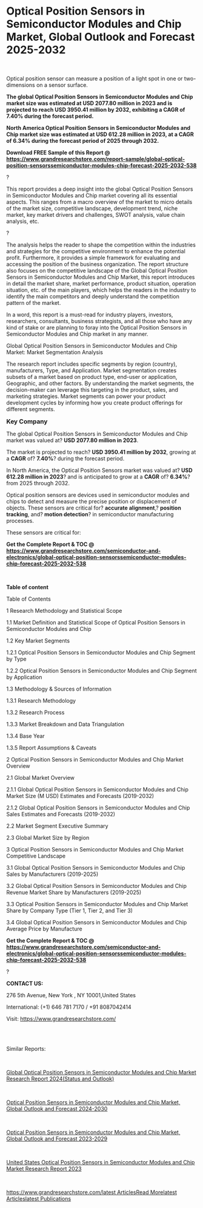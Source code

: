 <h1>Optical Position Sensors in Semiconductor Modules and Chip Market, Global Outlook and Forecast 2025-2032</h1><br/><p>Optical position sensor can measure a position of a light spot in one or two-dimensions on a sensor surface.</p>
 
 
 
 <p><strong>The global Optical Position Sensors in Semiconductor Modules and Chip market size was estimated at USD 2077.80 million in 2023 and is projected to reach USD 3950.41 million by 2032, exhibiting a <strong>CAGR</strong> of 7.40% during the forecast period.</strong></p>
 
 
 
 <p><strong>North America Optical Position Sensors in Semiconductor Modules and Chip market size was estimated at USD 612.28 million in 2023, at a <strong>CAGR</strong> of 6.34% during the forecast period of 2025 through 2032.</strong></p>
 
 
 
 <div><b>Download FREE Sample of this Report @ <a href="https://www.grandresearchstore.com/report-sample/global-optical-position-sensorssemiconductor-modules-chip-forecast-2025-2032-538">https://www.grandresearchstore.com/report-sample/global-optical-position-sensorssemiconductor-modules-chip-forecast-2025-2032-538</a></b></div>
 
 
 
 <p>? </p>
 
 
 
 <p>This report provides a deep insight into the global Optical Position Sensors in Semiconductor Modules and Chip market covering all its essential aspects. This ranges from a macro overview of the market to micro details of the market size, competitive landscape, development trend, niche market, key market drivers and challenges, SWOT analysis, value chain analysis, etc.</p>
 
 
 
 <p>? </p>
 
 
 
 <p>The analysis helps the reader to shape the competition within the industries and strategies for the competitive environment to enhance the potential profit. Furthermore, it provides a simple framework for evaluating and accessing the position of the business organization. The report structure also focuses on the competitive landscape of the Global Optical Position Sensors in Semiconductor Modules and Chip Market, this report introduces in detail the market share, market performance, product situation, operation situation, etc. of the main players, which helps the readers in the industry to identify the main competitors and deeply understand the competition pattern of the market.</p>
 
 
 
 <p>In a word, this report is a must-read for industry players, investors, researchers, consultants, business strategists, and all those who have any kind of stake or are planning to foray into the Optical Position Sensors in Semiconductor Modules and Chip market in any manner.</p>
 
 
 
 <p>Global Optical Position Sensors in Semiconductor Modules and Chip Market: Market Segmentation Analysis</p>
 
 
 
 <p>The research report includes specific segments by region (country), manufacturers, Type, and Application. Market segmentation creates subsets of a market based on product type, end-user or application, Geographic, and other factors. By understanding the market segments, the decision-maker can leverage this targeting in the product, sales, and marketing strategies. Market segments can power your product development cycles by informing how you create product offerings for different segments.</p>
 
 
 
 <p><span style="font-size:16px"><strong>Key Company</strong></span></p>
 
 
 
 <p>The global Optical Position Sensors in Semiconductor Modules and Chip market was valued at? <strong>USD 2077.80 million in 2023</strong>.</p>
 
 
 
 <p>The market is projected to reach? <strong>USD 3950.41 million by 2032</strong>, growing at a <strong>CAGR</strong> of? <strong>7.40%</strong>? during the forecast period.</p>
 
 
 
 <p>In North America, the Optical Position Sensors market was valued at? <strong>USD 612.28 million in 2023</strong>? and is anticipated to grow at a <strong>CAGR</strong> of? <strong>6.34%</strong>? from 2025 through 2032.</p>
 
 
 
 <p>Optical position sensors are devices used in semiconductor modules and chips to detect and measure the precise position or displacement of objects. These sensors are critical for? <strong>accurate alignment</strong>,? <strong>position tracking</strong>, and? <strong>motion detection</strong>? in semiconductor manufacturing processes.</p>
 
 
 
 <p>These sensors are critical for:</p>
 
 
 
 <div><b>Get the Complete Report & TOC @ <a href="https://www.grandresearchstore.com/semiconductor-and-electronics/global-optical-position-sensorssemiconductor-modules-chip-forecast-2025-2032-538">https://www.grandresearchstore.com/semiconductor-and-electronics/global-optical-position-sensorssemiconductor-modules-chip-forecast-2025-2032-538</a></b></div>
 
 
 
 <p><br />
 
 <b>Table of content</b></p>
 
 
 
 <p>Table of Contents<br />
 
 1 Research Methodology and Statistical Scope<br />
 
 1.1 Market Definition and Statistical Scope of Optical Position Sensors in Semiconductor Modules and Chip<br />
 
 1.2 Key Market Segments<br />
 
 1.2.1 Optical Position Sensors in Semiconductor Modules and Chip Segment by Type<br />
 
 1.2.2 Optical Position Sensors in Semiconductor Modules and Chip Segment by Application<br />
 
 1.3 Methodology & Sources of Information<br />
 
 1.3.1 Research Methodology<br />
 
 1.3.2 Research Process<br />
 
 1.3.3 Market Breakdown and Data Triangulation<br />
 
 1.3.4 Base Year<br />
 
 1.3.5 Report Assumptions & Caveats<br />
 
 2 Optical Position Sensors in Semiconductor Modules and Chip Market Overview<br />
 
 2.1 Global Market Overview<br />
 
 2.1.1 Global Optical Position Sensors in Semiconductor Modules and Chip Market Size (M USD) Estimates and Forecasts (2019-2032)<br />
 
 2.1.2 Global Optical Position Sensors in Semiconductor Modules and Chip Sales Estimates and Forecasts (2019-2032)<br />
 
 2.2 Market Segment Executive Summary<br />
 
 2.3 Global Market Size by Region<br />
 
 3 Optical Position Sensors in Semiconductor Modules and Chip Market Competitive Landscape<br />
 
 3.1 Global Optical Position Sensors in Semiconductor Modules and Chip Sales by Manufacturers (2019-2025)<br />
 
 3.2 Global Optical Position Sensors in Semiconductor Modules and Chip Revenue Market Share by Manufacturers (2019-2025)<br />
 
 3.3 Optical Position Sensors in Semiconductor Modules and Chip Market Share by Company Type (Tier 1, Tier 2, and Tier 3)<br />
 
 3.4 Global Optical Position Sensors in Semiconductor Modules and Chip Average Price by Manufacture</p>
 
 
 
 <div><b>Get the Complete Report & TOC @ <a href="https://www.grandresearchstore.com/semiconductor-and-electronics/global-optical-position-sensorssemiconductor-modules-chip-forecast-2025-2032-538">https://www.grandresearchstore.com/semiconductor-and-electronics/global-optical-position-sensorssemiconductor-modules-chip-forecast-2025-2032-538</a></b></div>
 
 
 
 <p>? </p>
 
 
 
 <p><b>CONTACT US:</b><br />
 
 276 5th Avenue, New York , NY 10001,United States<br />
 
 International: (+1) 646 781 7170 / +91 8087042414<br />
 
 Visit: <a href="https://www.grandresearchstore.com/">https://www.grandresearchstore.com/</a><br />
 
 <br />
 
 <br />
 
 Similar Reports:<br />
 
 <br />
 
 <a href="https://www.grandresearchstore.com/semiconductor-and-electronics/global-optical-position-sensorssemiconductor-modules-chip-2024-546">Global Optical Position Sensors in Semiconductor Modules and Chip Market Research Report 2024(Status and Outlook)</a><br />
 
 <br />
 
 <a href="https://www.grandresearchstore.com/semiconductor-and-electronics/global-optical-position-sensorssemiconductor-modules-chip-forecast-2024-2030-86">Optical Position Sensors in Semiconductor Modules and Chip Market, Global Outlook and Forecast 2024-2030</a><br />
 
 <br />
 
 <a href="https://www.grandresearchstore.com/semiconductor-and-electronics/global-optical-position-sensorssemiconductor-modules-chip-forecast-2023-2029-561">Optical Position Sensors in Semiconductor Modules and Chip Market, Global Outlook and Forecast 2023-2029</a><br />
 
 <br />
 
 <a href="https://www.grandresearchstore.com/semiconductor-and-electronics/united-states-optical-position-sensorssemiconductor-modules-chip-2023-245">United States Optical Position Sensors in Semiconductor Modules and Chip Market Research Report 2023</a><br />
 
 <br />
 
 <a href="https://gyeongbokgung.com">https://www.grandresearchstore.com/</a><a href="https://hallyeomaritime.com">latest Articles</a><a href="https://jingwansa.com">Read More</a><a href="https://nguoiviet.jp/">latest Articles</a><a href="https://www.intelmarketresearch.com/">latest Publications</a></p>